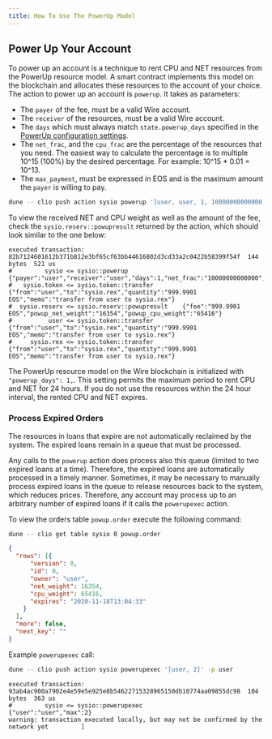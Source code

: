 ```yaml
---
title: How To Use The PowerUp Model
---
```


## Power Up Your Account

To power up an account is a technique to rent CPU and NET resources from the PowerUp resource model. A smart contract implements this model on the blockchain and allocates these resources to the account of your choice. The action to power up an account is `powerup`. It takes as parameters:

* The `payer` of the fee, must be a valid Wire account.
* The `receiver` of the resources, must be a valid Wire account.
* The `days` which must always match `state.powerup_days` specified in the [PowerUp configuration settings](https://github.com/eosnetworkfoundation/wire-system-contracts/blob/7cec470b17bd53b8c78465d4cbd889dbaf1baffb/contracts/sysio.system/include/sysio.system/sysio.system.hpp#L588).
* The `net_frac`, and the `cpu_frac` are the percentage of the resources that you need. The easiest way to calculate the percentage is to multiple 10^15 (100%) by the desired percentage. For example: 10^15 * 0.01 = 10^13.
* The `max_payment`, must be expressed in EOS and is the maximum amount the `payer` is willing to pay.

```sh
dune -- clio push action sysio powerup '[user, user, 1, 10000000000000, 10000000000000, "1000.0000 EOS"]' -p user
```

To view the received NET and CPU weight as well as the amount of the fee, check the `sysio.reserv::powupresult` returned by the action, which should look similar to the one below:

```console
executed transaction: 82b7124601612b371b812e3bf65cf63bb44616802d3cd33a2c0422b58399f54f  144 bytes  521 us
#         sysio <= sysio::powerup               {"payer":"user","receiver":"user","days":1,"net_frac":"10000000000000","cpu_frac":"10000000000000","...
#   sysio.token <= sysio.token::transfer        {"from":"user","to":"sysio.rex","quantity":"999.9901 EOS","memo":"transfer from user to sysio.rex"}
#  sysio.reserv <= sysio.reserv::powupresult    {"fee":"999.9901 EOS","powup_net_weight":"16354","powup_cpu_weight":"65416"}
#          user <= sysio.token::transfer        {"from":"user","to":"sysio.rex","quantity":"999.9901 EOS","memo":"transfer from user to sysio.rex"}
#     sysio.rex <= sysio.token::transfer        {"from":"user","to":"sysio.rex","quantity":"999.9901 EOS","memo":"transfer from user to sysio.rex"}
```

The PowerUp resource model on the Wire blockchain is initialized with `"powerup_days": 1,`. This setting permits the maximum period to rent CPU and NET for 24 hours. If you do not use the resources within the 24 hour interval, the rented CPU and NET expires.

### Process Expired Orders

The resources in loans that expire are not automatically reclaimed by the system. The expired loans remain in a queue that must be processed.

Any calls to the `powerup` action does process also this queue (limited to two expired loans at a time). Therefore, the expired loans are automatically processed in a timely manner. Sometimes, it may be necessary to manually process expired loans in the queue to release resources back to the system, which reduces prices. Therefore, any account may process up to an arbitrary number of expired loans if it calls the `powerupexec` action.

To view the orders table `powup.order` execute the following command:

```sh
dune -- clio get table sysio 0 powup.order
```

```json
{
  "rows": [{
      "version": 0,
      "id": 0,
      "owner": "user",
      "net_weight": 16354,
      "cpu_weight": 65416,
      "expires": "2020-11-18T13:04:33"
    }
  ],
  "more": false,
  "next_key": ""
}
```

Example `powerupexec` call:

```sh
dune -- clio push action sysio powerupexec '[user, 2]' -p user
```

```console
executed transaction: 93ab4ac900a7902e4e59e5e925e8b54622715328965150db10774aa09855dc98  104 bytes  363 us
#         sysio <= sysio::powerupexec           {"user":"user","max":2}
warning: transaction executed locally, but may not be confirmed by the network yet         ]
```

